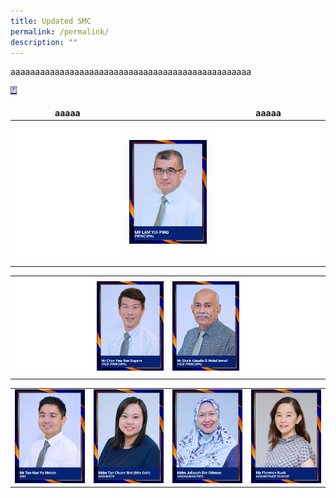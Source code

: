 ```yaml
---
title: Updated SMC
permalink: /permalink/
description: ""
---
```

<style>
   td, th {
       border: none!important;
    }
</style>
aaaaaaaaaaaaaaaaaaaaaaaaaaaaaaaaaaaaaaaaaaaaaaaaa

<img width="10px" src="/images/mr%20lam%20yui-ping.jpg">



|aaaaa ||aaaaa|
| :--------: | :--------: | :--------: |
|![](/images/blankblank.jpg)|![](/images/mr%20lam%20yui-ping.jpg)|![](/images/blankblank.jpg)|

|||||
| :--------: | --------: | :-------- | :--------: |
|![](/images/blankblank.jpg)|![](/images/mr%20chan%20yew%20ren%20eugene.jpg)|![](/images/mr%20sheik%20alaudin%20b%20mohd%20ismail.jpg)|![](/images/blankblank.jpg)|

|||||
| :--------: | --------: | :-------- | :--------: |
|![](/images/10%20mr%20tan%20han%20yu%20melvin.jpg)|![](/images/09%20mdm%20tan%20chuen%20wei%20(mrs%20goh).jpg)|![](/images/04%20mdm%20julianah%20bte%20othman.jpg)|![](/images/ms%20florence%20kuek.jpg)|